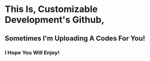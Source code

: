 
<h1>This Is, Customizable Development's Github, </h1>
<h2>Sometimes I'm Uploading A Codes For You!</h2>
<h3>I Hope You Will Enjoy!</h3>
<img src=""https://cdn.discordapp.com/attachments/819621746126356520/820699405119651880/standard.gif>
